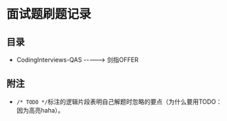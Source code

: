 # 面试题刷题记录

## 目录

* CodingInterviews-QAS -----> 剑指OFFER

## 附注

* `/* TODO */`标注的逻辑片段表明自己解题时忽略的要点（为什么要用TODO：因为高亮haha）。
